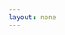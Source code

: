 ```yaml
---
layout: none
---
```

<script type="text/javascript">
window.location.replace('http://hellovote.tumblr.com/post/150758692836/hellovote-ads');
</script>

